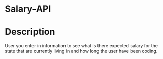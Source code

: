 # Salary-API

# Description
User you enter in information to see what is there expected salary for the state that are currently living in and how long the user have been coding.

